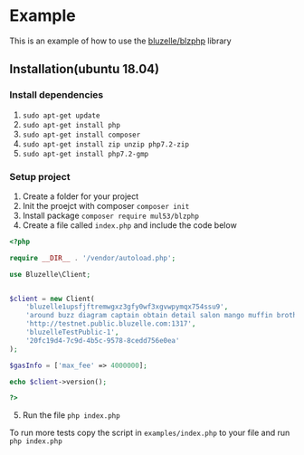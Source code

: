 # Example
This is an example of how to use the [bluzelle/blzphp](https://github.com/mul53/blzphp) library

## Installation(ubuntu 18.04)

### Install dependencies
1. `sudo apt-get update`
2. `sudo apt-get install php`
3. `sudo apt-get install composer`
4. `sudo apt-get install zip unzip php7.2-zip`
5. `sudo apt-get install php7.2-gmp`

### Setup project
1. Create a folder for your project
2. Init the proejct with composer `composer init`
3. Install package `composer require mul53/blzphp`
4. Create a file called `index.php` and include the code below

```php
<?php

require __DIR__ . '/vendor/autoload.php';

use Bluzelle\Client;


$client = new Client(
    'bluzelle1upsfjftremwgxz3gfy0wf3xgvwpymqx754ssu9',
    'around buzz diagram captain obtain detail salon mango muffin brother morning jeans display attend knife carry green dwarf vendor hungry fan route pumpkin car',
    'http://testnet.public.bluzelle.com:1317',
    'bluzelleTestPublic-1',
    '20fc19d4-7c9d-4b5c-9578-8cedd756e0ea'
);

$gasInfo = ['max_fee' => 4000000];

echo $client->version();

?>
```
5. Run the file `php index.php`

To run more tests copy the script in `examples/index.php` to your file and run `php index.php`
